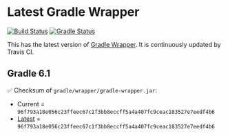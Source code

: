 # Latest Gradle Wrapper 

[![Build Status](https://travis-ci.org/int128/latest-gradle-wrapper.svg?branch=master)](https://travis-ci.org/int128/latest-gradle-wrapper)
[![Gradle Status](https://gradleupdate.appspot.com/int128/latest-gradle-wrapper/status.svg?branch=master)](https://gradleupdate.appspot.com/int128/latest-gradle-wrapper/status)

This has the latest version of [Gradle Wrapper](https://docs.gradle.org/current/userguide/gradle_wrapper.html).
It is continuously updated by Travis CI.

## Gradle 6.1

✅ Checksum of `gradle/wrapper/gradle-wrapper.jar`:

- Current = `96f793a18e056c23ffeec67c1f3bb8eccff5a4a407fc9ceac183527e7eedf4b6`
- [Latest](https://services.gradle.org/distributions/gradle-6.1-wrapper.jar.sha256) = `96f793a18e056c23ffeec67c1f3bb8eccff5a4a407fc9ceac183527e7eedf4b6`
